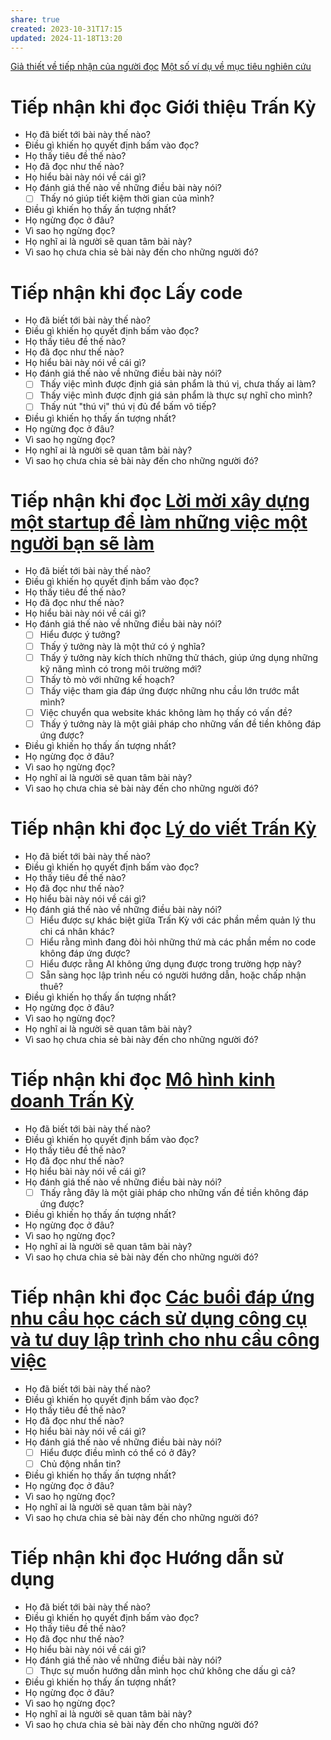 ```yaml
---
share: true
created: 2023-10-31T17:15
updated: 2024-11-18T13:20
---
```

[Giả thiết về tiếp nhận của người đọc](../../../../2%20Gi%E1%BA%A3%20thi%E1%BA%BFt/Ti%E1%BA%BFp%20nh%E1%BA%ADn%20ng%C6%B0%E1%BB%9Di%20d%C3%B9ng/Gi%E1%BA%A3%20thi%E1%BA%BFt%20v%E1%BB%81%20ti%E1%BA%BFp%20nh%E1%BA%ADn%20c%E1%BB%A7a%20ng%C6%B0%E1%BB%9Di%20%C4%91%E1%BB%8Dc.md)
[Một số ví dụ về mục tiêu nghiên cứu](M%E1%BB%99t%20s%E1%BB%91%20v%C3%AD%20d%E1%BB%A5%20v%E1%BB%81%20m%E1%BB%A5c%20ti%C3%AAu%20nghi%C3%AAn%20c%E1%BB%A9u.md)

# Tiếp nhận khi đọc Giới thiệu Trấn Kỳ
- Họ đã biết tới bài này thế nào?
- Điều gì khiến họ quyết định bấm vào đọc?
- Họ thấy tiêu đề thế nào?
- Họ đã đọc như thế nào?
- Họ hiểu bài này nói về cái gì?
- Họ đánh giá thế nào về những điều bài này nói?
	- [ ] Thấy nó giúp tiết kiệm thời gian của mình?
- Điều gì khiến họ thấy ấn tượng nhất? 
- Họ ngừng đọc ở đâu?
- Vì sao họ ngừng đọc?
- Họ nghĩ ai là người sẽ quan tâm bài này?
- Vì sao họ chưa chia sẻ bài này đến cho những người đó?
# Tiếp nhận khi đọc Lấy code
- Họ đã biết tới bài này thế nào?
- Điều gì khiến họ quyết định bấm vào đọc?
- Họ thấy tiêu đề thế nào?
- Họ đã đọc như thế nào?
- Họ hiểu bài này nói về cái gì?
- Họ đánh giá thế nào về những điều bài này nói?
	- [ ] Thấy việc mình được định giá sản phẩm là thú vị, chưa thấy ai làm?
	- [ ] Thấy việc mình được định giá sản phẩm là thực sự nghĩ cho mình?
	- [ ] Thấy nút "thú vị" thú vị đủ để bấm vô tiếp?
- Điều gì khiến họ thấy ấn tượng nhất? 
- Họ ngừng đọc ở đâu?
- Vì sao họ ngừng đọc?
- Họ nghĩ ai là người sẽ quan tâm bài này?
- Vì sao họ chưa chia sẻ bài này đến cho những người đó?
# Tiếp nhận khi đọc [Lời mời xây dựng một startup để làm những việc một người bạn sẽ làm](../../../../9%20Blog/L%E1%BB%9Di%20m%E1%BB%9Di%20x%C3%A2y%20d%E1%BB%B1ng%20m%E1%BB%99t%20startup%20%C4%91%E1%BB%83%20l%C3%A0m%20nh%E1%BB%AFng%20vi%E1%BB%87c%20m%E1%BB%99t%20ng%C6%B0%E1%BB%9Di%20b%E1%BA%A1n%20s%E1%BA%BD%20l%C3%A0m.md)
- Họ đã biết tới bài này thế nào?
- Điều gì khiến họ quyết định bấm vào đọc?
- Họ thấy tiêu đề thế nào?
- Họ đã đọc như thế nào?
- Họ hiểu bài này nói về cái gì?
- Họ đánh giá thế nào về những điều bài này nói?
	- [ ] Hiểu được ý tưởng?
	- [ ] Thấy ý tưởng này là một thứ có ý nghĩa?
	- [ ] Thấy ý tưởng này kích thích những thử thách, giúp ứng dụng những kỹ năng mình có trong môi trường mới?
	- [ ] Thấy tò mò với những kế hoạch?
	- [ ] Thấy việc tham gia đáp ứng được những nhu cầu lớn trước mắt mình?
	- [ ] Việc chuyển qua website khác không làm họ thấy có vấn đề?
	- [ ] Thấy ý tưởng này là một giải pháp cho những vấn đề tiền không đáp ứng được?
- Điều gì khiến họ thấy ấn tượng nhất? 
- Họ ngừng đọc ở đâu?
- Vì sao họ ngừng đọc?
- Họ nghĩ ai là người sẽ quan tâm bài này?
- Vì sao họ chưa chia sẻ bài này đến cho những người đó?
# Tiếp nhận khi đọc [Lý do viết Trấn Kỳ](../../../../9%20Blog/L%C3%BD%20do%20vi%E1%BA%BFt%20Tr%E1%BA%A5n%20K%E1%BB%B3.md)
- Họ đã biết tới bài này thế nào?
- Điều gì khiến họ quyết định bấm vào đọc?
- Họ thấy tiêu đề thế nào?
- Họ đã đọc như thế nào?
- Họ hiểu bài này nói về cái gì?
- Họ đánh giá thế nào về những điều bài này nói?
	- [ ] Hiểu được sự khác biệt giữa Trấn Kỳ với các phần mềm quản lý thu chi cá nhân khác?
	- [ ] Hiểu rằng mình đang đòi hỏi những thứ mà các phần mềm no code không đáp ứng được?
	- [ ] Hiểu được rằng AI không ứng dụng được trong trường hợp này?
	- [ ] Sẵn sàng học lập trình nếu có người hướng dẫn, hoặc chấp nhận thuê?
- Điều gì khiến họ thấy ấn tượng nhất? 
- Họ ngừng đọc ở đâu?
- Vì sao họ ngừng đọc?
- Họ nghĩ ai là người sẽ quan tâm bài này?
- Vì sao họ chưa chia sẻ bài này đến cho những người đó?
# Tiếp nhận khi đọc [Mô hình kinh doanh Trấn Kỳ](../../../../9%20Blog/M%C3%B4%20h%C3%ACnh%20kinh%20doanh%20Tr%E1%BA%A5n%20K%E1%BB%B3.md)
- Họ đã biết tới bài này thế nào?
- Điều gì khiến họ quyết định bấm vào đọc?
- Họ thấy tiêu đề thế nào?
- Họ đã đọc như thế nào?
- Họ hiểu bài này nói về cái gì?
- Họ đánh giá thế nào về những điều bài này nói?
	- [ ] Thấy rằng đây là một giải pháp cho những vấn đề tiền không đáp ứng được?
- Điều gì khiến họ thấy ấn tượng nhất? 
- Họ ngừng đọc ở đâu?
- Vì sao họ ngừng đọc?
- Họ nghĩ ai là người sẽ quan tâm bài này?
- Vì sao họ chưa chia sẻ bài này đến cho những người đó?
# Tiếp nhận khi đọc [Các buổi đáp ứng nhu cầu học cách sử dụng công cụ và tư duy lập trình cho nhu cầu công việc](C%C3%A1c%20bu%E1%BB%95i%20%C4%91%C3%A1p%20%E1%BB%A9ng%20nhu%20c%E1%BA%A7u%20h%E1%BB%8Dc%20c%C3%A1ch%20s%E1%BB%AD%20d%E1%BB%A5ng%20c%C3%B4ng%20c%E1%BB%A5%20v%C3%A0%20t%C6%B0%20duy%20l%E1%BA%ADp%20tr%C3%ACnh%20cho%20nhu%20c%E1%BA%A7u%20c%C3%B4ng%20vi%E1%BB%87c.md)
- Họ đã biết tới bài này thế nào?
- Điều gì khiến họ quyết định bấm vào đọc?
- Họ thấy tiêu đề thế nào?
- Họ đã đọc như thế nào?
- Họ hiểu bài này nói về cái gì?
- Họ đánh giá thế nào về những điều bài này nói?
	- [ ] Hiểu được điều mình có thể có ở đây?
	- [ ] Chủ động nhắn tin?
- Điều gì khiến họ thấy ấn tượng nhất? 
- Họ ngừng đọc ở đâu?
- Vì sao họ ngừng đọc?
- Họ nghĩ ai là người sẽ quan tâm bài này?
- Vì sao họ chưa chia sẻ bài này đến cho những người đó?
# Tiếp nhận khi đọc Hướng dẫn sử dụng
- Họ đã biết tới bài này thế nào?
- Điều gì khiến họ quyết định bấm vào đọc?
- Họ thấy tiêu đề thế nào?
- Họ đã đọc như thế nào?
- Họ hiểu bài này nói về cái gì?
- Họ đánh giá thế nào về những điều bài này nói?
	- [ ] Thực sự muốn hướng dẫn mình học chứ không che dấu gì cả?
- Điều gì khiến họ thấy ấn tượng nhất? 
- Họ ngừng đọc ở đâu?
- Vì sao họ ngừng đọc?
- Họ nghĩ ai là người sẽ quan tâm bài này?
- Vì sao họ chưa chia sẻ bài này đến cho những người đó?
